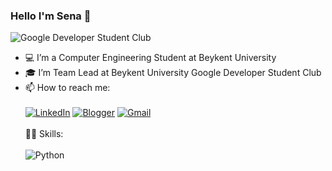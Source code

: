 ### Hello I'm Sena 👋
![Google Developer Student Club](https://media.giphy.com/media/eIahGoLu190H4EASVU/giphy.gif)                                                                                    
- 💻 I’m a Computer Engineering Student at Beykent University
- 🎓 I’m Team Lead at Beykent University Google Developer Student Club
- 📫 How to reach me: <br /><br />
[![LinkedIn](https://img.shields.io/badge/LinkedIn-0077B5?style=for-the-badge&logo=linkedin&logoColor=white
)](https://www.linkedin.com/in/nisa-sena-yazgan/)   [![Blogger](https://img.shields.io/badge/Blogger-FF5722?style=for-the-badge&logo=blogger&logoColor=white)](https://nisasenayazgan.blogspot.com)   [![Gmail](https://img.shields.io/badge/Gmail-D14836?style=for-the-badge&logo=gmail&logoColor=white)](nsena.yazgan@gmail.com)
<br /><br />👩‍💻 Skills:<br /><br />
![Python](https://img.shields.io/badge/Python-3776AB?style=for-the-badge&logo=python&logoColor=white)
